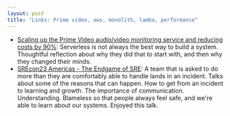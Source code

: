 ```yaml
---
layout: post
title: "Links: Prime video, aws, monolith, lamba, performance"
---
```


* [Scaling up the Prime Video audio/video monitoring service and reducing costs by 90%](https://www.primevideotech.com/video-streaming/scaling-up-the-prime-video-audio-video-monitoring-service-and-reducing-costs-by-90): Serverless is not always the best way to build a system. Thoughtful reflection about why they did that to start with, and then why they changed their minds.
* [SREcon23 Americas - The Endgame of SRE](https://www.youtube.com/watch?v=BEs6j-BOl20): A team that is asked to do more than they are comfortably able to handle lands in an incident. Talks about some of the reasons that can happen. How to get from an incident to learning and growth. The importance of communication. Understanding. Blameless so that people always feel safe, and we're able to learn about our systems. Enjoyed this talk.